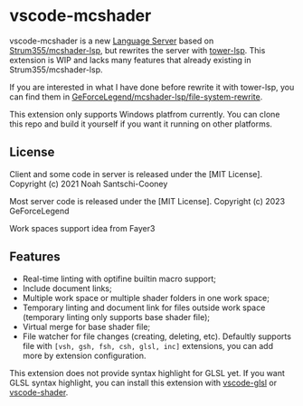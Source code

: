 # vscode-mcshader

vscode-mcshader is a new [Language Server](https://microsoft.github.io/language-server-protocol/) based on [Strum355/mcshader-lsp](https://github.com/Strum355/mcshader-lsp/), but rewrites the server with [tower-lsp](https://github.com/ebkalderon/tower-lsp). This extension is WIP and lacks many features that already existing in Strum355/mcshader-lsp.

If you are interested in what I have done before rewrite it with tower-lsp, you can find them in [GeForceLegend/mcshader-lsp/file-system-rewrite](https://github.com/GeForceLegend/mcshader-lsp/tree/file-system-rewrite).

This extension only supports Windows platfrom currently. You can clone this repo and build it yourself if you want it running on other platforms.

## License

Client and some code in server is released under the [MIT License]. Copyright (c) 2021 Noah Santschi-Cooney

Most server code is released under the [MIT License]. Copyright (c) 2023 GeForceLegend

Work spaces support idea from Fayer3

## Features

 - Real-time linting with optifine builtin macro support;
 - Include document links;
 - Multiple work space or multiple shader folders in one work space;
 - Temporary linting and document link for files outside work space (temporary linting only supports base shader file);
 - Virtual merge for base shader file;
 - File watcher for file changes (creating, deleting, etc). Defaultly supports file with `[vsh, gsh, fsh, csh, glsl, inc]` extensions, you can add more by extension configuration.

This extension does not provide syntax highlight for GLSL yet. If you want GLSL syntax highlight, you can install this extension with [vscode-glsl](https://github.com/GeForceLegend/vscode-glsl) or [vscode-shader](https://github.com/stef-levesque/vscode-shader).

